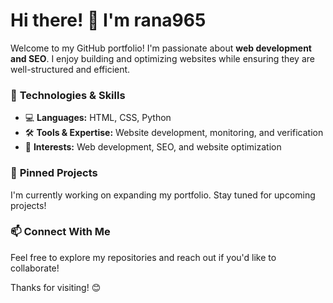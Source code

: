 # Hi there! 👋 I'm rana965  

Welcome to my GitHub portfolio! I'm passionate about **web development and SEO**. I enjoy building and optimizing websites while ensuring they are well-structured and efficient.  

### 🔧 **Technologies & Skills**  
- 💻 **Languages:** HTML, CSS, Python  
- 🛠️ **Tools & Expertise:** Website development, monitoring, and verification  
- 🚀 **Interests:** Web development, SEO, and website optimization  

### 📌 **Pinned Projects**  
I'm currently working on expanding my portfolio. Stay tuned for upcoming projects!  

### 📫 **Connect With Me**  
Feel free to explore my repositories and reach out if you'd like to collaborate!  

Thanks for visiting! 😊

<!--
**rana965/rana965** is a ✨ _special_ ✨ repository because its `README.md` (this file) appears on your GitHub profile.

Here are some ideas to get you started:

- 🔭 I’m currently working on ...
- 🌱 I’m currently learning ...
- 👯 I’m looking to collaborate on ...
- 🤔 I’m looking for help with ...
- 💬 Ask me about ...
- 📫 How to reach me: ...
- 😄 Pronouns: ...
- ⚡ Fun fact: ...
-->
